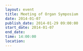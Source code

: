 ```yaml
---
layout: event
title: Meeting of Organ Symposium
date: 2014-01-07
publish_date: 2014-01-29 09:00:00
start_date: 2014-01-07
end_date: 
time: 14:00:00
location: 
---
```


